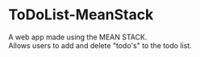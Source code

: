 # ToDoList-MeanStack
A web app made using the MEAN STACK.  
Allows users to add and delete "todo's" to the todo list. 
